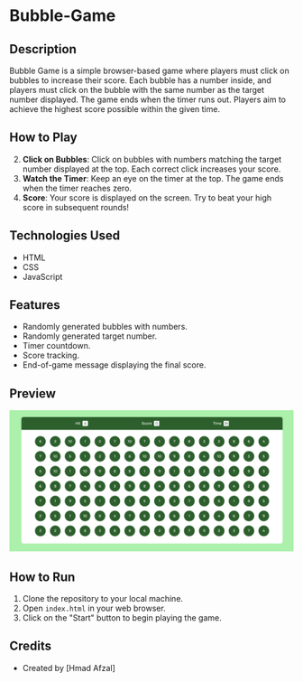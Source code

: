 # Bubble-Game

## Description
Bubble Game is a simple browser-based game where players must click on bubbles to increase their score. Each bubble has a number inside, and players must click on the bubble with the same number as the target number displayed. The game ends when the timer runs out. Players aim to achieve the highest score possible within the given time.

## How to Play
2. **Click on Bubbles**: Click on bubbles with numbers matching the target number displayed at the top. Each correct click increases your score.
3. **Watch the Timer**: Keep an eye on the timer at the top. The game ends when the timer reaches zero.
4. **Score**: Your score is displayed on the screen. Try to beat your high score in subsequent rounds!

## Technologies Used
- HTML
- CSS
- JavaScript

## Features
- Randomly generated bubbles with numbers.
- Randomly generated target number.
- Timer countdown.
- Score tracking.
- End-of-game message displaying the final score.

## Preview
![Bubble Game Preview](bubble-game-preview.png)

## How to Run
1. Clone the repository to your local machine.
2. Open `index.html` in your web browser.
3. Click on the "Start" button to begin playing the game.

## Credits
- Created by [Hmad Afzal]